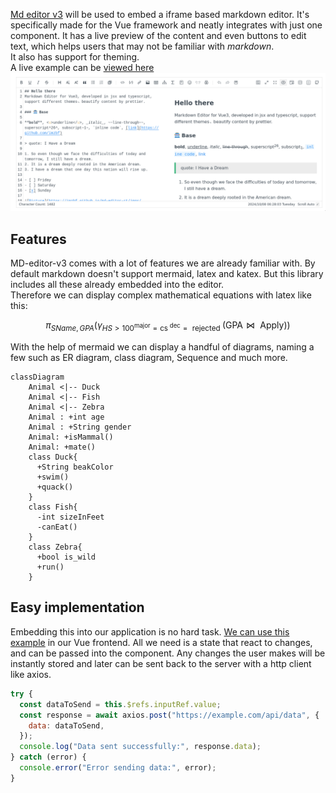 [Md editor v3](https://github.com/imzbf/md-editor-v3) will be used to embed a iframe based markdown editor. It's specifically made for the Vue framework and neatly integrates with just one component. It has a live preview of the content and even buttons to edit text, which helps users that may not be familiar with _markdown_.  
It also has support for theming.  
A live example can be [viewed here](https://imzbf.github.io/md-editor-v3/en-US/index)
![](./editor.png)

## Features

MD-editor-v3 comes with a lot of features we are already familiar with. By default markdown doesn't support mermaid, latex and katex. But this library includes all these already embedded into the editor.  
Therefore we can display complex mathematical equations with latex like this:

```math
 \pi_{SName, GPA} (\gamma_{HS>100 ^ \text {major} = \text {cs} ^ \text{ dec} = \text { rejected }}( \text {GPA} \bowtie \text{ Apply}) )

```

With the help of mermaid we can display a handful of diagrams, naming a few such as ER diagram, class diagram, Sequence and much more.

```mermaid
classDiagram
    Animal <|-- Duck
    Animal <|-- Fish
    Animal <|-- Zebra
    Animal : +int age
    Animal : +String gender
    Animal: +isMammal()
    Animal: +mate()
    class Duck{
      +String beakColor
      +swim()
      +quack()
    }
    class Fish{
      -int sizeInFeet
      -canEat()
    }
    class Zebra{
      +bool is_wild
      +run()
    }
```

## Easy implementation

Embedding this into our application is no hard task. [We can use this example](https://github.com/imzbf/md-editor-v3/blob/develop/example/nuxt/app.vue) in our Vue frontend.
All we need is a state that react to changes, and can be passed into the component. Any changes the user makes will be instantly stored and later can be sent back to the server with a http client like axios.

```js
try {
  const dataToSend = this.$refs.inputRef.value;
  const response = await axios.post("https://example.com/api/data", {
    data: dataToSend,
  });
  console.log("Data sent successfully:", response.data);
} catch (error) {
  console.error("Error sending data:", error);
}
```
